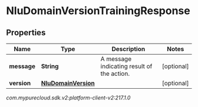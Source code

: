 # NluDomainVersionTrainingResponse


## Properties

| Name | Type | Description | Notes |
| ------------ | ------------- | ------------- | ------------- |
| **message** | **String** | A message indicating result of the action. |  [optional] |
| **version** | [**NluDomainVersion**](NluDomainVersion) |  |  [optional] |




_com.mypurecloud.sdk.v2:platform-client-v2:217.1.0_
